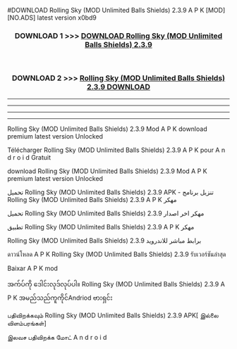 #DOWNLOAD Rolling Sky (MOD Unlimited Balls Shields) 2.3.9 A P K [MOD] [NO.ADS] latest version x0bd9



<div align="center">

<h3>DOWNLOAD 1 >>> <a href="https://teeasianyam.web.app?sq=Rolling Sky (MOD Unlimited Balls Shields) 2.3.9">DOWNLOAD Rolling Sky (MOD Unlimited Balls Shields) 2.3.9 </a></h3><br>

<h3>DOWNLOAD 2 >>> <a href="https://teeasianyam.web.app?sq=Rolling Sky (MOD Unlimited Balls Shields) 2.3.9 ">Rolling Sky (MOD Unlimited Balls Shields) 2.3.9  DOWNLOAD </a></h3>

</div>


----------------------------------------------------------

----------------------------------------------------------

----------------------------------------------------------

----------------------------------------------------------


Rolling Sky (MOD Unlimited Balls Shields) 2.3.9  Mod A P K download premium latest version Unlocked

Télécharger Rolling Sky (MOD Unlimited Balls Shields) 2.3.9  A P K pour A n d r o i d Gratuit

download Rolling Sky (MOD Unlimited Balls Shields) 2.3.9  Mod A P K premium latest version Unlocked

تحميل Rolling Sky (MOD Unlimited Balls Shields) 2.3.9  APK - تنزيل برنامج Rolling Sky (MOD Unlimited Balls Shields) 2.3.9  A P K مهكر

تحميل Rolling Sky (MOD Unlimited Balls Shields) 2.3.9  مهكر اخر اصدار

تطبيق Rolling Sky (MOD Unlimited Balls Shields) 2.3.9  A P K مهكر

Rolling Sky (MOD Unlimited Balls Shields) 2.3.9  برابط مباشر للاندرويد

ดาวน์โหลด A P K Rolling Sky (MOD Unlimited Balls Shields) 2.3.9  รับเวอร์ชันล่าสุด

Baixar A P K mod

အက်ပ်ကို ဒေါင်းလုဒ်လုပ်ပါ။ Rolling Sky (MOD Unlimited Balls Shields) 2.3.9  A P K အမည်သည်ကူကိုင်Andriod ဗားရှင်း

பதிவிறக்கவும் Rolling Sky (MOD Unlimited Balls Shields) 2.3.9  APK[ இல்லை விளம்பரங்கள்] 
 
இலவச பதிவிறக்க மோட் A n d r o i d



